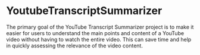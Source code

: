 # YoutubeTranscriptSummarizer
The primary goal of the YouTube Transcript Summarizer project is to make it easier for users to understand the main points and content of a YouTube video without having to watch the entire video.
This can save time and help in quickly assessing the relevance of the video content.
